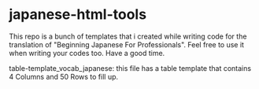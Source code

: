 # japanese-html-tools

This repo is a bunch of templates that i created while writing code for the translation of "Beginning Japanese For Professionals". Feel free to use it when writing your codes too. Have a good time.

table-template_vocab_japanese: this file has a table template that contains 4 Columns and 50 Rows to fill up.
